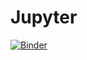 # Jupyter

[![Binder](https://mybinder.org/badge_logo.svg)](https://mybinder.org/v2/gh/mailmancy/Jupyter/main)
